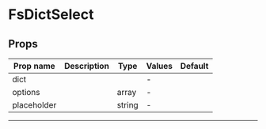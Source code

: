 # FsDictSelect

## Props

| Prop name   | Description | Type   | Values | Default |
| ----------- | ----------- | ------ | ------ | ------- |
| dict        |             |        | -      |         |
| options     |             | array  | -      |         |
| placeholder |             | string | -      |         |

---
